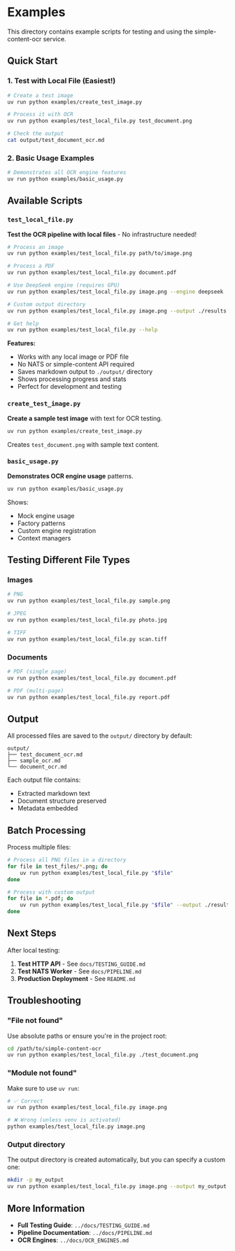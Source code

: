 # Examples

This directory contains example scripts for testing and using the simple-content-ocr service.

## Quick Start

### 1. Test with Local File (Easiest!)

```bash
# Create a test image
uv run python examples/create_test_image.py

# Process it with OCR
uv run python examples/test_local_file.py test_document.png

# Check the output
cat output/test_document_ocr.md
```

### 2. Basic Usage Examples

```bash
# Demonstrates all OCR engine features
uv run python examples/basic_usage.py
```

## Available Scripts

### `test_local_file.py`

**Test the OCR pipeline with local files** - No infrastructure needed!

```bash
# Process an image
uv run python examples/test_local_file.py path/to/image.png

# Process a PDF
uv run python examples/test_local_file.py document.pdf

# Use DeepSeek engine (requires GPU)
uv run python examples/test_local_file.py image.png --engine deepseek

# Custom output directory
uv run python examples/test_local_file.py image.png --output ./results

# Get help
uv run python examples/test_local_file.py --help
```

**Features:**
- Works with any local image or PDF file
- No NATS or simple-content API required
- Saves markdown output to `./output/` directory
- Shows processing progress and stats
- Perfect for development and testing

### `create_test_image.py`

**Create a sample test image** with text for OCR testing.

```bash
uv run python examples/create_test_image.py
```

Creates `test_document.png` with sample text content.

### `basic_usage.py`

**Demonstrates OCR engine usage** patterns.

```bash
uv run python examples/basic_usage.py
```

Shows:
- Mock engine usage
- Factory patterns
- Custom engine registration
- Context managers

## Testing Different File Types

### Images

```bash
# PNG
uv run python examples/test_local_file.py sample.png

# JPEG
uv run python examples/test_local_file.py photo.jpg

# TIFF
uv run python examples/test_local_file.py scan.tiff
```

### Documents

```bash
# PDF (single page)
uv run python examples/test_local_file.py document.pdf

# PDF (multi-page)
uv run python examples/test_local_file.py report.pdf
```

## Output

All processed files are saved to the `output/` directory by default:

```
output/
├── test_document_ocr.md
├── sample_ocr.md
└── document_ocr.md
```

Each output file contains:
- Extracted markdown text
- Document structure preserved
- Metadata embedded

## Batch Processing

Process multiple files:

```bash
# Process all PNG files in a directory
for file in test_files/*.png; do
    uv run python examples/test_local_file.py "$file"
done

# Process with custom output
for file in *.pdf; do
    uv run python examples/test_local_file.py "$file" --output ./results
done
```

## Next Steps

After local testing:

1. **Test HTTP API** - See `docs/TESTING_GUIDE.md`
2. **Test NATS Worker** - See `docs/PIPELINE.md`
3. **Production Deployment** - See `README.md`

## Troubleshooting

### "File not found"

Use absolute paths or ensure you're in the project root:

```bash
cd /path/to/simple-content-ocr
uv run python examples/test_local_file.py ./test_document.png
```

### "Module not found"

Make sure to use `uv run`:

```bash
# ✅ Correct
uv run python examples/test_local_file.py image.png

# ❌ Wrong (unless venv is activated)
python examples/test_local_file.py image.png
```

### Output directory

The output directory is created automatically, but you can specify a custom one:

```bash
mkdir -p my_output
uv run python examples/test_local_file.py image.png --output my_output
```

## More Information

- **Full Testing Guide**: `../docs/TESTING_GUIDE.md`
- **Pipeline Documentation**: `../docs/PIPELINE.md`
- **OCR Engines**: `../docs/OCR_ENGINES.md`
